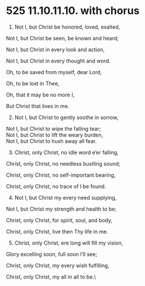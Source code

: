 # 525 11.10.11.10. with chorus

1.  Not I, but Christ be honored, loved, exalted,

Not I, but Christ be seen, be known and heard;

Not I, but Christ in every look and action,

Not I, but Christ in every thought and word.

Oh, to be saved from myself, dear Lord,

Oh, to be lost in Thee,

Oh, that it may be no more I,

But Christ that lives in me.

2.  Not I, but Christ to gently soothe in sorrow,

Not I, but Christ to wipe the falling tear;\
Not I, but Christ to lift the weary burden,\
Not I, but Christ to hush away all fear.

3.  Christ, only Christ, no idle word e’er falling,

Christ, only Christ, no needless bustling sound;

Christ, only Christ, no self-important bearing,

Christ, only Christ, no trace of I be found.

4.  Not I, but Christ my every need supplying,

Not I, but Christ my strength and health to be;

Christ, only Christ, for spirit, soul, and body,

Christ, only Christ, live then Thy life in me.

5.  Christ, only Christ, ere long will fill my vision,

Glory excelling soon, full soon I’ll see;

Christ, only Christ, my every wish fulfilling,

Christ, only Christ, my all in all to be.\\

